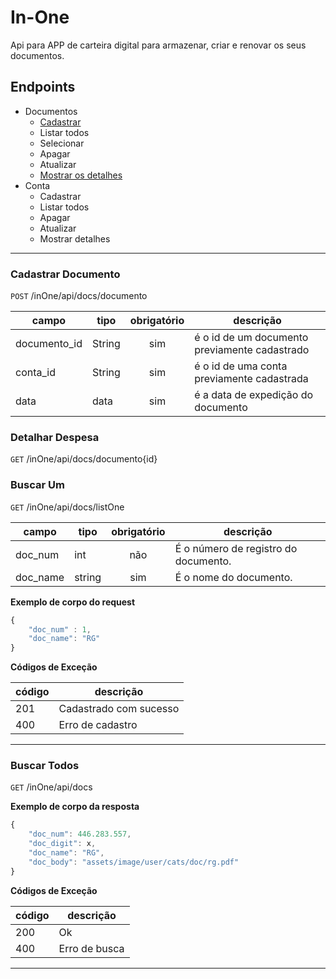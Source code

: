 # In-One
Api para APP de carteira digital para armazenar, criar e renovar os seus documentos.

## Endpoints
- Documentos
    - [Cadastrar](#cadastrar-documento)
    - Listar todos
    - Selecionar
    - Apagar
    - Atualizar
    - [Mostrar os detalhes](#detalhar-documento)
- Conta
    - Cadastrar
    - Listar todos
    - Apagar
    - Atualizar
    - Mostrar detalhes

---

### Cadastrar Documento
`POST` /inOne/api/docs/documento

| campo | tipo | obrigatório | descrição
|-------|------|:-------------:|------
| documento_id | String | sim | é o id de um documento previamente cadastrado 
| conta_id | String | sim | é o id de uma conta previamente cadastrada
| data | data | sim | é a data de expedição do documento

### Detalhar Despesa
`GET` /inOne/api/docs/documento{id}


### Buscar Um
`GET` /inOne/api/docs/listOne

| campo | tipo | obrigatório | descrição
|-------|------|:-------------:|------
| doc_num | int | não | É o número de registro do documento.
| doc_name | string | sim | É o nome do documento.

**Exemplo de corpo do request**

```js
{
    "doc_num" : 1,
    "doc_name": "RG"
}
```

**Códigos de Exceção**

| código | descrição 
|-|-
| 201 | Cadastrado com sucesso
| 400 | Erro de cadastro

---
### Buscar Todos
`GET` /inOne/api/docs

**Exemplo de corpo da resposta**

```js
{
    "doc_num": 446.283.557,
    "doc_digit": x,
    "doc_name": "RG",
    "doc_body": "assets/image/user/cats/doc/rg.pdf"
}
```

**Códigos de Exceção**

| código | descrição 
|-|-
| 200 | Ok
| 400 | Erro de busca

---
